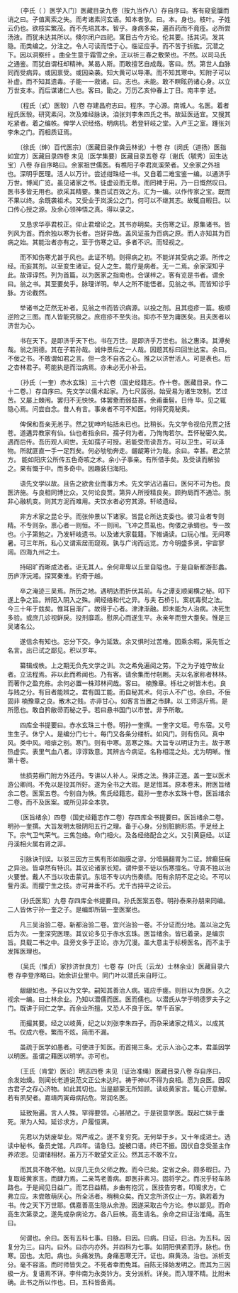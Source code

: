 <!-- { "loadSidebar": true } -->
　　〔李氏（ ）医学入门〕医藏目录九卷（按九当作八）存自序曰。客有窥瓮牖而诮之曰。子值离索之失。而考诸素问玄语。知本者欤。曰。本。身也。枝叶。子姓云仍也。欲枝实繁茂。而不先培其本。智乎。身病多矣，遍百药而不竟痊。必所尝汤液。而犹未达其所以。倏尔闭户四祀。寓目古今方论。伦其要。括其词。发其隐。而类编之。分注之。令人可读而悟于心。临证应手。而不苦于折肱。沉潜之下。因以洞察纤 。曲全生意于霜雪之余。正以祈三春之敷荣也。不然。以司马氏之通鉴。而犹自谓枉却精神。某曷人斯。而敢擅艺自成哉。客曰。然。第世人血脉同而受病异。或因禀受。或因染袭。知大黄可以导滞。而不知其寒中。知附子可以补虚。而不知其遗毒。子能一一救诸。曰。志也。未能。敢不瞑眩药诸心身。以立万世支本。而后谋诸仁人也。客曰。勖之。万历乙亥仲春上丁日。南丰李 述。

　　〔程氏（式）医彀〕八卷 存建昌府志曰。程序。字心源。南城人。名医。着者程氏医彀。研究素问。次及难经脉诀。洎张刘李朱四氏之书。故延医适宜。又搜其吃紧者。着之编帙。俾学人识经络。明病机。若登轩岐之堂。入卢王之室。踵张刘李朱之门。而相质证焉。

　　〔徐氏（绅）百代医宗〕（医藏目录作龚云林讹）十卷 存〔闵氏（道扬）医指如宜方〕医藏目录四卷 未见〔医学集要〕医藏目录五卷 存〔谢氏（毓秀）回生达宝〕八卷 存自序略曰。余家祖世儒医。有樵阳子李君岚溪荣者。又余家之外祖也。深明乎医理。活人以万计。尝述绀珠经一书。又自着二难宝鉴一编。以通济乎万世。博闻广览。虽见诸家之书。徒虚设而无章。而罔裨于用。乃一日慨然叹曰。医书多皆无用也。欲采其精要。集百试百效之方。汇为一编。以作传家之宝。既而不果以终。余既袭祖术。又受业于岚溪公之门。何可以不继其志。故辄自暇日。以口传心授之源。及余心领神悟之真。得以录之。

　　又恳求华亭君校正。仰止君增论之。其书亦明矣。夫伤寒之证。原集诸书。皆列风为首。而余独以寒为长者。岂好异哉。盖风证虽为百病之原。而人亦知其为百病之始。其能治者亦有之。至于伤寒之证。多者不识。而轻视之。

　　而不知伤寒尤甚于风也。此证不明。则得病之初。不能详其受病之源。所传之经。而妄其剂。以至变生诸证。促人之生。能疗是病者。无一二焉。余家深知乎此。故谆谆然。列为首篇。以为医家之指南也。合谋梓之。客有览是书者。谓余曰。翁之书。其至要矣乎。脉理详明。举人之所不能悟者。见翁之书。而皆知诊乎脉。方论截然。

　　举诸书之茫然无补者。见翁之书而皆识病源。以投之剂。且其痘疹一篇。极顺逆险之三图。而人皆能究极之。庶痘疹不至失治。抑亦不至为庸医矣。且夫医者以济世为心。

　　书在天下。是即济乎天下也。书在万世。是即济乎万世也。翁之惠泽。其溥矣哉。翁之阴德。其在子若孙哉。诚仲景后之一人哉。因题其标曰回生达宝。余曰。不佞之书。不敢谓如君之言。但一念不自吝之心。推之以济世活人。可是表也。后之杏林君子。苟能执是而治病焉。亦未必无小补云。

　　〔孙氏（一奎）赤水玄珠〕三十六卷（国史经籍志。作十卷。医藏目录。作二十二卷。）存自序曰。先文学以儒术起家。乃七尺孱弱。始受易为诸生攻制。艺过苦。又屡上棘闱。罢归不无怏怏。体罢惫而弱益甚。余甫垂髫。日侍 毕。见之辄隐心焉。问尝自念。昔人有言。事亲者不可不知医。何得究竟秘奥。

　　俾保和吾亲无恙乎。然之犹呻吟帖括未已也。比稍长。先文学令视伯兄贾之括苍。道遘异教家有仙。仙也者指余曰。孺子何为者。乃恂恂若尔。吾怀秘密久矣。遇而后传。吾历观人间世。无如孺子可授。若能受而读吾方。可以卫生。可以泽物。所就匪直一手一足烈矣。何必劬劬奔走。龌龊筹计为哉。余曰。幸甚。君之禁方。 能如阳庆公所传五色奇咳之术。余小子事亲。有所借手矣。及受读而解验之。果有慨于中。而多奇中。因趣装归海阳。

　　语先文学以故。且告之欲舍业而事方术。先文学沾沾喜曰。医何不可为也。良医济施。与良相同博比众。又何论良贾。第异人所授精良矣。顾拘局而不通洽。脱非心融机变。则其方泥而难用。夫饮水者必穷其源。轩岐遗经。

　　非方术家之昆仑乎。而张仲景以下诸家。皆昆仑所达支委也。彼习业者专则精。不专则杂。禀心者一则恒。不一则间。飞冲之贯虱也。佝偻之承蜩也。专一故也。小子第勉之。乃发轩岐遗书。以及诸大家载籍。下帷诵读。口玩心惟。无间寒暑。可三年所。私心又谓索居而窥观。孰与广询而远览。方今明盛多贤。宇宙寥阔。四海九州之士。

　　持昭旷而晰成法者。讵无其人。余何卑卑以丘里自隘也。于是自新都游彭蠡。历庐浮沅湘。探冥秦淮。钓奇于越。

　　卒之淹迹三吴焉。所历之地。遇明达而折伏其前。与之谭支顺阑横之秘。叩下遂上争之旨。辨阳入阴入之殊。阐经络和代之异。与夫 石桥引。案杌毒熨之法。今三十年于兹矣。惟耳目渐广。故得于心者。津津渐融。即未能为人治病。决死生多验。或庶几诊视鲜戾。投剂靡乖。慰夙心而遂生平。永亲年而登大耋矣。惟是三吴诸名公。

　　遂信余有知也。忘分下交。争为延致。余又惧时过苦难。因乘余暇。采先哲之名言。出已试之鄙见。积以岁年。

　　纂辑成帙。上之期无负先文学之训。次之希免遍阅之劳。下之为子姓守故业者。立法程焉。非以此而希闻也。乃有客。请余集而付剞劂。夫以名家称者林林。而著作之盈充栋。余何必置一株邓林间哉。客曰。 楠豫章。栎社之树皆木也。良与贱之分。有目者能辨之。君有国工能。而自秘其术。何示人不广也。余曰。不佞固非 楠豫章之良。散木之贱。亦非甘心。如客言当置之市肆。以 工师运斤焉。是所愿也。敢自矜敝帚而秘之乎。若曰悬书国门以市誉。非予所敢。

　　四库全书提要曰。赤水玄珠三十卷。明孙一奎撰。一奎字文垣。号东宿。又号生生子。休宁人。是编分门七十。每门又各条分缕析。如风门。则有伤风。真中风。类中风。喑痱之别。寒门。则有中寒。恶寒之殊。大旨专以明证为主。故于寒热虚实。表里气血八者。谆谆致意。其辨古今病证。名称相混之处。尤为明晰。惟第十卷。

　　怯损劳瘵门附方外还丹。专讲以人补人。采炼之法。殊非正道。盖一奎以医术游公卿间。不免以是投其所好。遂为全书之大瑕。是足惜耳。原本卷末。附医旨绪余二卷。医案五卷。今别自为帙。焦氏经籍志。载孙一奎赤水玄珠十卷。医旨绪余二卷。而不及医案。或所见非全本欤。

　　〔医旨绪余〕四卷（国史经籍志作二卷）存四库全书提要曰。医旨绪余二卷。明孙一奎撰。大旨发明太极阴阳五行之理。备于心身。分别脏腑形质。手足经上下。宗气卫气荣气。三焦包络。命门相火。及各经络配合之义。又引黄庭经。以证丹溪相火属右肾之非。

　　引脉诀刊误。以驳三因方三焦有形如脂膜之谬。分噎膈翻胃为二证。辨癫狂痫之异治。皆卓然有特识。其议论诸家长短。谓仲景不徒以伤寒擅名。守真不独以治火要誉。戴人不当以攻击蒙讥。东垣不专以内伤奏绩。阳有余阴不足之论。不可以訾丹溪。而撄宁生之技。亦可并垂不朽。尤千古持平之论云。

　　〔孙氏医案〕九卷 存四库全书提要曰。孙氏医案五卷。明孙泰来孙朋来同编。二人皆休宁孙一奎之子。是编即所辑一奎医案也。

　　凡三吴治验二卷。新都治验二卷。宜兴治验一卷。不分证而分地。盖以治之先后为次。一奎深究医理。其议论多见于赤水玄珠。医旨绪余。皆已着录。是编宗旨。具载二书之中。且旁文多于正论。亦为冗漫。盖大意主于标榜医名。而不主于发挥医理也。

　　〔吴氏（惟贞）家抄济世良方〕七卷 存〔叶氏（云龙）士林余业〕医藏目录六卷 存李登序略曰。始余讲业里中。同门叶以潜氏来自盱江。

　　龈龈如也。予自以为文学。嗣知其善治人病。辄应手瘥。则目以为良医。久之视余一编。曰士林余业。乃知以潜儒而医。医而儒也。以潜氏从学于明德罗夫子之门。既讲于同仁之学。而余业所擅。又恐人不良于医。举千百家。

　　而撮其要。经之以岐黄，纪之以刘张李朱四子。而杂采诸家之精义。以成其书。仅成六卷。繁而不炫。简而不漏。

　　虽疏于医学如愚者。可使进于知医。而首揭三条。尤示人治心之本。君盖因学以明医。虽谓之藉医以明学。亦可也。

　　〔王氏（肯堂）医论〕明志四卷 未见〔证治准绳〕医藏目录八卷 存自序曰。余发始燥。则闻长老道说范文正公未达时。祷于神以不得为良相。愿为良医。因叹古君子之存心济物。如此其切也。当是颛蒙无所知顾。读岐黄家言。辄心开意解。若有夙契者。嘉靖丙寅母病阽危。常润名医。

　　延致殆遍。言人人殊。罕得要领。心甚陋之。于是锐意学医。既起亡妹于垂死。渐为人知。延诊求方。户履恒满。

　　先君以为妨废举业。常严戒之。遂不复穷究。无何举于乡。又十年成进士。选读中秘书。备员史馆。凡四年。请急归。旋被口语。终已不振。因伏自念受圣主作养浓恩。见谓储相材。虽万万不敢望文正公。然其志不敢不立。

　　而其具不敢不勉。以庶几无负父师之教。而今已矣。定省之余。颇多暇日。乃复取岐黄家言。而肆力焉。二亲笃老善病。即医非素习。固将学之。而况乎轻车熟路也。于是闻见日益广。而艺日益精。乡曲有抱沉 。医技告穷者。叩阍求方。亡弗立应。未尝敢萌厌心。所全活者。稍稍众矣。而又念所济仅止一方。孰若着为书。传之天下万世耶。偶嘉善高生隐从余游。因遂采取古今方论。参以鄙见。而命高生次第录之。遂先成杂病论方。各八巨帙。高生请名。余命之曰证治准绳。高生曰。

　　何谓也。余曰。医有五科七事。曰脉。曰因。曰病。曰证。曰治。为五科。因复分为三。曰内。曰外。曰亦内亦外。并四科为七事。如阴阳俱紧而浮。脉也。伤寒。因也。太阳。病也。头痛发热。身痛恶寒无汗。证也。麻黄汤。治也。派析支分。毫不容滥。而时师皆失之。不死者幸而免耳。自陈无择始发明之。而其为三因极一方。复语焉不详。李仲南为永类钤方。支分派析。详矣。而入理不精。比附未确。此书之所以作也。曰。五科皆备焉。

